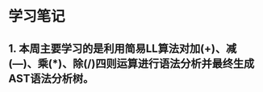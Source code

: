 <!--
 * @Descripttion: 
 * @version: 
 * @Author: voanit
 * @Date: 2020-09-27 18:37:12
 * @LastEditors: voanit
 * @LastEditTime: 2020-10-31 15:38:43
-->
# 学习笔记

## 1. 本周主要学习的是利用简易LL算法对加(+)、减(—)、乘(*)、除(/)四则运算进行语法分析并最终生成AST语法分析树。